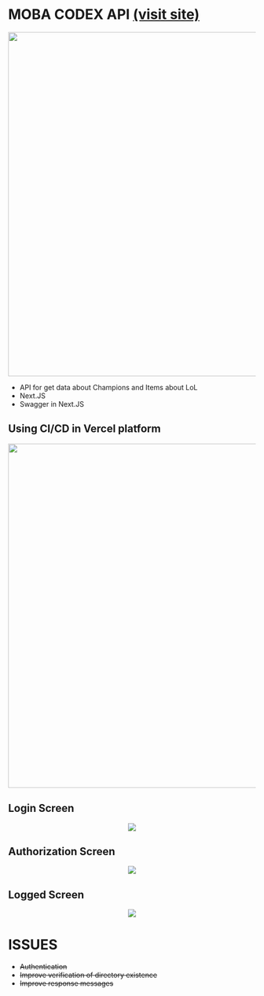 # MOBA CODEX API [(visit site)](https://www.mobacodex.com)

<div align="center">
  <img src="https://user-images.githubusercontent.com/48114463/171037566-5e2b1f6b-97d1-4289-9174-ac0c0cea699b.png" width="700px"/>
</div>

 - API for get data about Champions and Items about LoL
 - Next.JS
 - Swagger in Next.JS

## Using CI/CD in Vercel platform
<div align="center">
  <img src="https://user-images.githubusercontent.com/48114463/171036755-ddbb45ed-a44c-422c-90b4-d3599020e1e4.png" width="700px"/>
</div>

## Login Screen
<div align="center">
  <img src="https://user-images.githubusercontent.com/48114463/171239881-663f931c-5a8f-4842-b83b-6cbaeacfbde4.png">
</div>

## Authorization Screen
<div align="center">
  <img src="https://user-images.githubusercontent.com/48114463/171242331-de94af13-6c93-4a6d-92a5-5f44c8b2b988.png">
</div>

## Logged Screen
<div align="center">
  <img src="https://user-images.githubusercontent.com/48114463/171243402-f63965b4-9934-40b2-977c-da2140dd5284.png">
</div>

# ISSUES

 - ~~Authentication~~
 - ~~Improve verification of directory existence~~
 - ~~Improve response messages~~
 